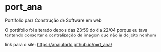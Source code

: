 # port_ana
Portifolio para Construção de Software em web

O portifolio foi alterado depois das 23:59 do dia 22/04 porque eu tava tentando consertar a centralização da imagem que não ia de jeito nenhum

link para o site: https://anajuliarlc.github.io/port_ana/

